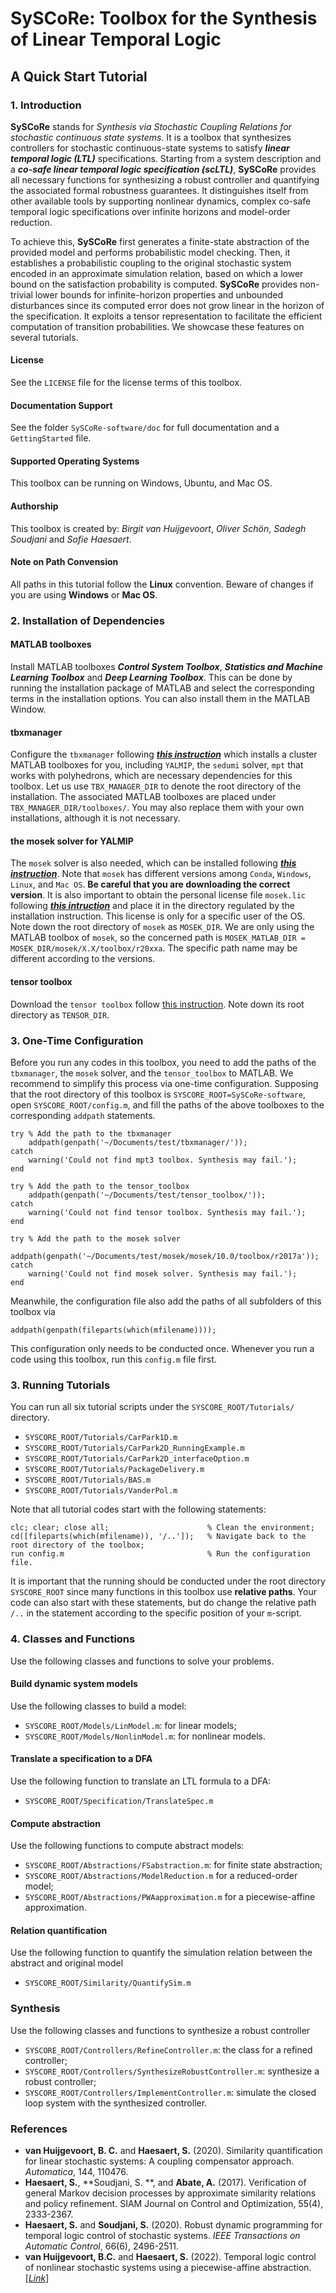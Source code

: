 # SySCoRe: Toolbox for the Synthesis of Linear Temporal Logic

## A Quick Start Tutorial

### 1. Introduction

**SySCoRe** stands for *Synthesis via Stochastic Coupling Relations for stochastic continuous state systems*. It is a toolbox that synthesizes controllers for stochastic continuous-state systems to satisfy ***linear temporal logic (LTL)*** specifications. Starting from a system description and a ***co-safe linear temporal logic specification (scLTL)***, **SySCoRe** provides all necessary functions for synthesizing a robust controller and quantifying the associated formal robustness guarantees. It distinguishes itself from other available tools by supporting nonlinear dynamics, complex co-safe temporal logic specifications over infinite horizons and model-order reduction.

To achieve this, **SySCoRe** first generates a finite-state abstraction of the provided model and performs probabilistic model checking. Then, it establishes a probabilistic coupling to the original stochastic system encoded in an approximate simulation relation, based on which a lower bound on the satisfaction probability is computed. **SySCoRe** provides non-trivial lower bounds for infinite-horizon properties and unbounded disturbances since its computed error does not grow linear in the horizon of the specification. It exploits a tensor representation to facilitate the efficient computation of transition probabilities. We showcase these features on several tutorials.

#### License

See the `LICENSE` file for the license terms of this toolbox.

#### Documentation Support

See the folder `SySCoRe-software/doc` for full documentation and a `GettingStarted` file. 

#### Supported Operating Systems

This toolbox can be running on Windows, Ubuntu, and Mac OS.

#### Authorship

This toolbox is created by: *Birgit van Huijgevoort*, *Oliver Schön*, *Sadegh Soudjani* and *Sofie Haesaert*.

#### Note on Path Convension

All paths in this tutorial follow the **Linux** convention. Beware of changes if you are using **Windows** or **Mac OS**.


### 2. Installation of Dependencies

#### MATLAB toolboxes

Install MATLAB toolboxes ***Control System Toolbox***, ***Statistics and Machine Learning Toolbox*** and ***Deep Learning Toolbox***. This can be done by running the installation package of MATLAB and select the corresponding terms in the installation options. You can also install them in the MATLAB Window.

#### tbxmanager

Configure the `tbxmanager` following [***this instruction***](https://www.mpt3.org/Main/Installation) which installs a cluster MATLAB toolboxes for you, including `YALMIP`, the `sedumi` solver, `mpt` that works with polyhedrons, which are necessary dependencies for this toolbox. Let us use `TBX_MANAGER_DIR` to denote the root directory of the installation. The associated MATLAB toolboxes are placed under `TBX_MANAGER_DIR/toolboxes/`. You may also replace them with your own installations, although it is not necessary.

#### the mosek solver for YALMIP

The `mosek` solver is also needed, which can be installed following [***this instruction***](https://docs.mosek.com/10.0/install/installation.html). Note that `mosek` has different versions among `Conda`, `Windows`, `Linux`, and `Mac OS`. **Be careful that you are downloading the correct version**. It is also important to obtain the personal license file `mosek.lic` following [***this intruction***](https://docs.mosek.com/10.0/licensing/index.html) and place it in the directory regulated by the installation instruction. This license is only for a specific user of the OS. Note down the root directory of `mosek` as `MOSEK_DIR`. We are only using the MATLAB toolbox of `mosek`, so the concerned path is `MOSEK_MATLAB_DIR = MOSEK_DIR/mosek/X.X/toolbox/r20xxa`. The specific path name may be different according to the versions.

#### tensor toolbox

Download the `tensor toolbox` follow [this instruction](https://www.tensortoolbox.org). Note down its root directory as `TENSOR_DIR`.

### 3. One-Time Configuration

Before you run any codes in this toolbox, you need to add the paths of the `tbxmanager`, the `mosek` solver, and the `tensor_toolbox` to MATLAB. We recommend to simplify this process via one-time configuration. Supposing that the root directory of this toolbox is `SYSCORE_ROOT=SySCoRe-software`, open `SYSCORE_ROOT/config.m`, and fill the paths of the above toolboxes to the corresponding `addpath` statements.
```
try % Add the path to the tbxmanager
    addpath(genpath('~/Documents/test/tbxmanager/'));
catch
    warning('Could not find mpt3 toolbox. Synthesis may fail.');
end

try % Add the path to the tensor_toolbox
    addpath(genpath('~/Documents/test/tensor_toolbox/'));
catch
    warning('Could not find tensor toolbox. Synthesis may fail.');
end

try % Add the path to the mosek solver
    addpath(genpath('~/Documents/test/mosek/mosek/10.0/toolbox/r2017a'));
catch
    warning('Could not find mosek solver. Synthesis may fail.');
end
```
Meanwhile, the configuration file also add the paths of all subfolders of this toolbox via
```
addpath(genpath(fileparts(which(mfilename))));
```
This configuration only needs to be conducted once. Whenever you run a code using this toolbox, run this `config.m` file first.

### 3. Running Tutorials

You can run all six tutorial scripts under the `SYSCORE_ROOT/Tutorials/` directory.
- `SYSCORE_ROOT/Tutorials/CarPark1D.m`
- `SYSCORE_ROOT/Tutorials/CarPark2D_RunningExample.m`
- `SYSCORE_ROOT/Tutorials/CarPark2D_interfaceOption.m`
- `SYSCORE_ROOT/Tutorials/PackageDelivery.m`
- `SYSCORE_ROOT/Tutorials/BAS.m`
- `SYSCORE_ROOT/Tutorials/VanderPol.m`

Note that all tutorial codes start with the following statements:
```
clc; clear; close all;                      % Clean the environment;
cd([fileparts(which(mfilename)), '/..']);   % Navigate back to the root directory of the toolbox;
run config.m                                % Run the configuration file.
```
It is important that the running should be conducted under the root directory `SYSCORE_ROOT` since many functions in this toolbox use **relative paths**. Your code can also start with these statements, but do change the relative path `/..` in the statement according to the specific position of your `m`-script.


### 4. Classes and Functions

Use the following classes and functions to solve your problems.

#### Build dynamic system models
Use the following classes to build a model:
- `SYSCORE_ROOT/Models/LinModel.m`: for linear models;
- `SYSCORE_ROOT/Models/NonlinModel.m`: for nonlinear models.

#### Translate a specification to a DFA
Use the following function to translate an LTL formula to a DFA:
- `SYSCORE_ROOT/Specification/TranslateSpec.m`

#### Compute abstraction
Use the following functions to compute abstract models:
- `SYSCORE_ROOT/Abstractions/FSabstraction.m`: for finite state abstraction;
- `SYSCORE_ROOT/Abstractions/ModelReduction.m` for a reduced-order model;
- `SYSCORE_ROOT/Abstractions/PWAapproximation.m` for a piecewise-affine approximation.

#### Relation quantification
Use the following function to quantify the simulation relation between the abstract and original model
- `SYSCORE_ROOT/Similarity/QuantifySim.m` 

### Synthesis
Use the following classes and functions to synthesize a robust controller
- `SYSCORE_ROOT/Controllers/RefineController.m`: the class for a refined controller;
- `SYSCORE_ROOT/Controllers/SynthesizeRobustController.m`: synthesize a robust controller;
- `SYSCORE_ROOT/Controllers/ImplementController.m`: simulate the closed loop system with the synthesized controller.


### References
- **van Huijgevoort, B. C.** and **Haesaert, S.** (2020). Similarity quantification for linear stochastic systems: A coupling compensator approach. *Automatica*, 144, 110476.
- **Haesaert, S.**, **Soudjani, S. **, and **Abate, A.** (2017). Verification of general Markov decision processes by approximate similarity relations and policy refinement. SIAM Journal on Control and Optimization, 55(4), 2333-2367.
- **Haesaert, S.** and **Soudjani, S.** (2020). Robust dynamic programming for temporal logic control of stochastic systems. *IEEE Transactions on Automatic Control*, 66(6), 2496-2511.
- **van Huijgevoort, B.C.** and **Haesaert, S.** (2022). Temporal logic control of nonlinear stochastic systems using a piecewise-affine abstraction. [[*Link*](https://www.sofiehaesaert.com/assets/Research/PWA_abstractions.pdf)]

